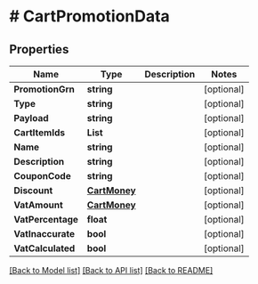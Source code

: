 # # CartPromotionData


## Properties 


Name | Type | Description | Notes
------------ | ------------- | ------------- | -------------
**PromotionGrn**| **string** |   | [optional]
**Type**| **string** |   | [optional]
**Payload**| **string** |   | [optional]
**CartItemIds**| **List<string>** |   | [optional]
**Name**| **string** |   | [optional]
**Description**| **string** |   | [optional]
**CouponCode**| **string** |   | [optional]
**Discount**| [**CartMoney**](CartMoney.md) |   | [optional]
**VatAmount**| [**CartMoney**](CartMoney.md) |   | [optional]
**VatPercentage**| **float** |   | [optional]
**VatInaccurate**| **bool** |   | [optional]
**VatCalculated**| **bool** |   | [optional]


[[Back to Model list]](../../README.md#models) [[Back to API list]](../../README.md#endpoints) [[Back to README]](../../README.md)

